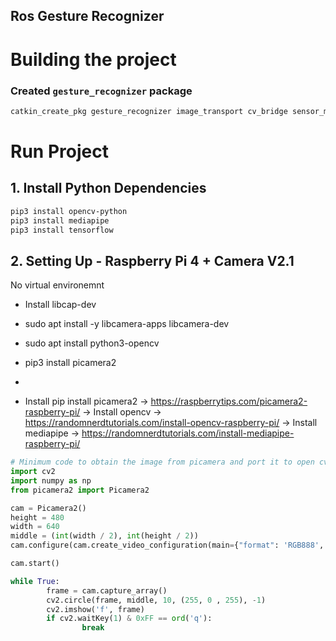 ## Ros Gesture Recognizer

# Building the project

### Created `gesture_recognizer` package
```bash
catkin_create_pkg gesture_recognizer image_transport cv_bridge sensor_msgs rospy roscpp std_msgs
```

# Run Project

## 1. Install Python Dependencies

```bash
pip3 install opencv-python
pip3 install mediapipe
pip3 install tensorflow
```


## 2. Setting Up - Raspberry Pi 4 + Camera V2.1
No virtual environemnt
- Install libcap-dev
- sudo apt install -y libcamera-apps libcamera-dev
- sudo apt install python3-opencv
- pip3 install picamera2
- 

- Install pip install picamera2 -> https://raspberrytips.com/picamera2-raspberry-pi/
-> Install opencv -> https://randomnerdtutorials.com/install-opencv-raspberry-pi/
-> Install mediapipe -> https://randomnerdtutorials.com/install-mediapipe-raspberry-pi/

```python
# Minimum code to obtain the image from picamera and port it to open cv to be processed.
import cv2
import numpy as np
from picamera2 import Picamera2

cam = Picamera2()
height = 480
width = 640
middle = (int(width / 2), int(height / 2))
cam.configure(cam.create_video_configuration(main={"format": 'RGB888', "size": (width, height)}))

cam.start()

while True:
        frame = cam.capture_array()
        cv2.circle(frame, middle, 10, (255, 0 , 255), -1)
        cv2.imshow('f', frame)
        if cv2.waitKey(1) & 0xFF == ord('q'):
                break
```



